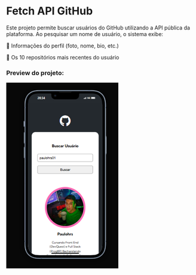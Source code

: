 # Fetch API GitHub
Este projeto permite buscar usuários do GitHub utilizando a API pública da plataforma.
Ao pesquisar um nome de usuário, o sistema exibe:

🔹 Informações do perfil (foto, nome, bio, etc.)

🔹 Os 10 repositórios mais recentes do usuário

### Preview do projeto:
 <img src="readme-file/preview-mobile.png" alt="Preview do projeto" width="300px">



